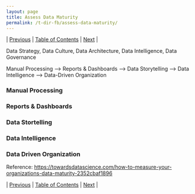 ```yaml
---
layout: page
title: Assess Data Maturity
permalink: /t-dir-fb/assess-data-maturity/
---
```



| [Previous](https://ankit-rathi.github.io/t-dir-fb/about-the-author/) | [Table of Contents](https://ankit-rathi.github.io/t-dir-fb/) | [Next](https://ankit-rathi.github.io/t-dir-fb/introduction/)  |

Data Strategy, Data Culture, Data Architecture, Data Intelligence, Data Governance

Manual Processing --> Reports & Dashboards --> Data Storytelling --> Data Intelligence --> Data-Driven Organization

### Manual Processing

### Reports & Dashboards

### Data Stortelling

### Data Intelligence

### Data Driven Organization

Reference: https://towardsdatascience.com/how-to-measure-your-organizations-data-maturity-2352cbaf1896



| [Previous](https://ankit-rathi.github.io/t-dir-fb/about-the-author/) | [Table of Contents](https://ankit-rathi.github.io/t-dir-fb/) | [Next](https://ankit-rathi.github.io/t-dir-fb/introduction/)  |
